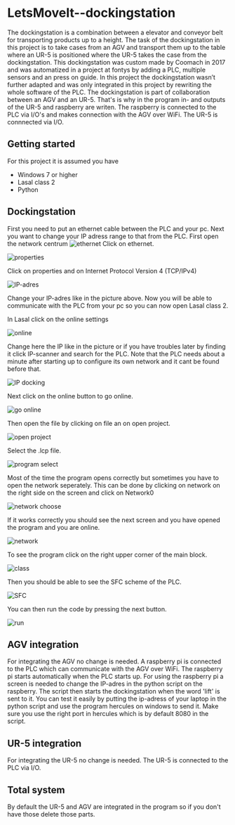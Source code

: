 # LetsMoveIt--dockingstation
The dockingstation is a combination between a elevator and conveyor belt for transporting products up to a height. The task of the dockingstation in this project is to take cases from an AGV and transport them up to the table where an UR-5 is positioned where the UR-5 takes the case from the dockingstation. This dockingstation was custom made by Coomach in 2017 and was automatized in a project at fontys by adding a PLC, multiple sensors and an press on guide. In this project the dockingstation wasn’t further adapted and was only integrated in this project by rewriting the whole software of the PLC. The dockingstation is part of collaboration between an AGV and an UR-5. That's is why in the program in- and outputs of the UR-5 and raspberry are writen. The raspberry is connected to the PLC via I/O's and makes connection with the AGV over WiFi. The UR-5 is connnected via I/O. 

## Getting started
For this project it is assumed you have
+ Windows 7 or higher
+ Lasal class 2
+ Python

## Dockingstation 
First you need to put an ethernet cable between the PLC and your pc. Next you want to change your IP adress range to that from the PLC.
First open the network centrum
![ethernet](https://user-images.githubusercontent.com/52155322/60008621-b0514680-9674-11e9-93cd-c1542019bed6.JPG)
Click on ethernet.

![properties](https://user-images.githubusercontent.com/52155322/60008631-b1827380-9674-11e9-8ca0-ce1922f27aa7.JPG)

Click on properties and on Internet Protocol Version 4 (TCP/IPv4)

![IP-adres](https://user-images.githubusercontent.com/52155322/60008624-b0e9dd00-9674-11e9-8bcd-f725272b71de.JPG)

Change your IP-adres like in the picture above.
Now you will be able to communicate with the PLC from your pc so you can now open Lasal class 2. 

In Lasal click on the online settings

![online](https://user-images.githubusercontent.com/52155322/60008628-b1827380-9674-11e9-8102-e6faac67af99.JPG)

Change here the IP like in the picture or if you have troubles later by finding it click IP-scanner and search for the PLC. Note that the PLC needs about a minute after starting up to configure its own network and it cant be found before that.

![IP docking](https://user-images.githubusercontent.com/52155322/60008623-b0e9dd00-9674-11e9-8baa-ad68be0ee5e1.JPG)

Next click on the online button to go online.

![go online](https://user-images.githubusercontent.com/52155322/60008622-b0514680-9674-11e9-979c-e57c619f20f4.JPG)

Then open the file by clicking on file an on open project.

![open project](https://user-images.githubusercontent.com/52155322/60008629-b1827380-9674-11e9-9a39-3ecdf33607c5.png)

Select the .lcp file.

![program select](https://user-images.githubusercontent.com/52155322/60008630-b1827380-9674-11e9-88a7-cf76d819a801.JPG)

Most of the time the program opens correctly but sometimes you have to open the network seperately. This can be done by clicking on
network on the right side on the screen and click on Network0

![network choose](https://user-images.githubusercontent.com/52155322/60008625-b0e9dd00-9674-11e9-9c2d-1817f6809935.JPG)

If it works correctly you should see the next screen and you have opened the program and you are online.

![network](https://user-images.githubusercontent.com/52155322/60008626-b0e9dd00-9674-11e9-8830-56f20a1c8118.JPG)

To see the program click on the right upper corner of the main block.

![class](https://user-images.githubusercontent.com/52155322/60013725-75084500-967f-11e9-8d13-7c2d02104e07.png)

Then you should be able to see the SFC scheme of the PLC.

![SFC](https://user-images.githubusercontent.com/52155322/60013724-75084500-967f-11e9-89b5-c980edc2c8a2.JPG)

You can then run the code by pressing the next button.

![run](https://user-images.githubusercontent.com/52155322/60014013-45a60800-9680-11e9-82f5-123af188ff12.png)

## AGV integration
For integrating the AGV no change is needed. A raspberry pi is connected to the PLC which can communicate with the AGV over WiFi. The raspberry pi starts automatically when the PLC starts up. For using the raspberry pi a screen is needed to change the IP-adres in the python script on the raspberry. 
The script then starts the dockingstation when the word 'lift' is sent to it. You can test it easily by putting the ip-adress of your laptop in the python script and use the program hercules on windows to send it. Make sure you use the right port in hercules which is by default 8080 in the script. 

## UR-5 integration
For integrating the UR-5 no change is needed. The UR-5 is connected to the PLC via I/O. 

## Total system
By default the UR-5 and AGV are integrated in the program so if you don't have those delete those parts.




